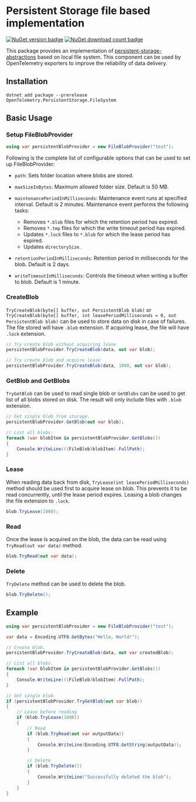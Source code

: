 # Persistent Storage file based implementation

[![NuGet version badge](https://img.shields.io/nuget/v/OpenTelemetry.PersistentStorage.FileSystem.svg)](https://www.nuget.org/packages/OpenTelemetry.PersistentStorage.FileSystem)
[![NuGet download count badge](https://img.shields.io/nuget/dt/OpenTelemetry.PersistentStorage.FileSystem.svg)](https://www.nuget.org/packages/OpenTelemetry.PersistentStorage.FileSystem)

This package provides an implementation of
[persistent-storage-abstractions](../OpenTelemetry.PersistentStorage.Abstractions/README.md#Persistent-Storage-Abstractions)
based on local file system. This component can be used by OpenTelemetry
exporters to improve the reliability of data delivery.

## Installation

```shell
dotnet add package --prerelease OpenTelemetry.PersistentStorage.FileSystem
```

## Basic Usage

### Setup FileBlobProvider

```csharp
using var persistentBlobProvider = new FileBlobProvider("test");
```

Following is the complete list of configurable options that can be used to set
up FileBlobProvider:

* `path`: Sets folder location where blobs are stored.

* `maxSizeInBytes`: Maximum allowed folder size. Default is 50 MB.

* `maintenancePeriodInMilliseconds`: Maintenance event runs at specified interval.
Default is 2 minutes. Maintenance event performs the following tasks:

  * Removes `*.blob` files for which the retention period has expired.
  * Removes `*.tmp` files for which the write timeout period has expired.
  * Updates `*.lock` files to `*.blob` for which the lease period has expired.
  * Updates `directorySize`.

* `retentionPeriodInMilliseconds`: Retention period in milliseconds for the blob.
Default is 2 days.

* `writeTimeoutInMilliseconds`: Controls the timeout when writing a buffer to
blob. Default is 1 minute.

### CreateBlob

`TryCreateBlob(byte[] buffer, out PersistentBlob blob)` or `TryCreateBlob(byte[]
buffer, int leasePeriodMilliseconds = 0, out PersistentBlob blob)` can be used
to store data on disk in case of failures. The file stored will have `.blob`
extension. If acquiring lease, the file will have `.lock` extension.

```csharp
// Try create blob without acquiring lease
persistentBlobProvider.TryCreateBlob(data, out var blob);

// Try create blob and acquire lease
persistentBlobProvider.TryCreateBlob(data, 1000, out var blob);
```

### GetBlob and GetBlobs

`TryGetBlob` can be used to read single blob or `GetBlobs` can be used to get list
of all blobs stored on disk. The result will only include files with `.blob`
extension.

```csharp
// Get single blob from storage.
persistentBlobProvider.GetBlob(out var blob);

// List all blobs.
foreach (var blobItem in persistentBlobProvider.GetBlobs())
{
    Console.WriteLine(((FileBlob)blobItem).FullPath);
}
```

### Lease

When reading data back from disk, `TryLease(int leasePeriodMilliseconds)` method
should be used first to acquire lease on blob. This prevents it to be read
concurrently, until the lease period expires. Leasing a blob changes the file
extension to `.lock`.

```csharp
blob.TryLease(1000);
```

### Read

Once the lease is acquired on the blob, the data can be read using
`TryRead(out var data)` method.

```csharp
blob.TryRead(out var data);
```

### Delete

`TryDelete` method can be used to delete the blob.

```csharp
blob.TryDelete();
```

## Example

```csharp
using var persistentBlobProvider = new FileBlobProvider("test");

var data = Encoding.UTF8.GetBytes("Hello, World!");

// Create blob.
persistentBlobProvider.TryCreateBlob(data, out var createdBlob);

// List all blobs.
foreach (var blobItem in persistentBlobProvider.GetBlobs())
{
    Console.WriteLine(((FileBlob)blobItem).FullPath);
}

// Get single blob.
if (persistentBlobProvider.TryGetBlob(out var blob))
{
    // Lease before reading
    if (blob.TryLease(1000))
    {
        // Read
        if (blob.TryRead(out var outputData))
        {
            Console.WriteLine(Encoding.UTF8.GetString(outputData));
        }

        // Delete
        if (blob.TryDelete())
        {
            Console.WriteLine("Successfully deleted the blob");
        }
    }
}
```
